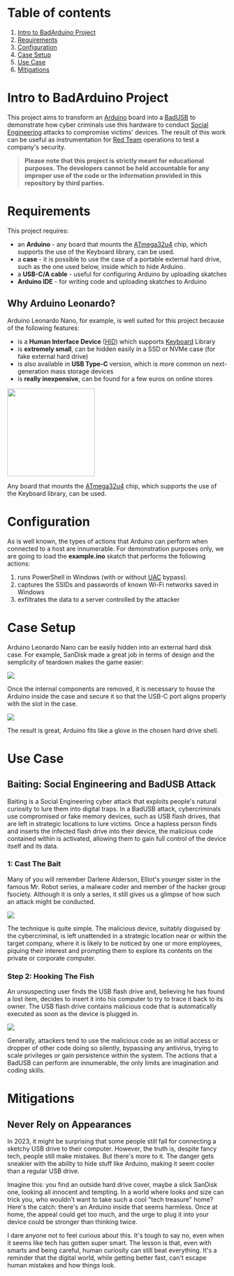 # Table of contents
1. [Intro to BadArduino Project](https://github.com/Astaruf/BadArduino/tree/main#intro-to-badarduino-project)
2. [Requirements](https://github.com/Astaruf/BadArduino/tree/main#requirements)
3. [Configuration](https://github.com/Astaruf/BadArduino/tree/main#configuration)
4. [Case Setup](https://github.com/Astaruf/BadArduino/tree/main#case-setup)
5. [Use Case](https://github.com/Astaruf/BadArduino/tree/main#use-case)
6. [Mitigations](https://github.com/Astaruf/BadArduino/tree/main#mitigations)

# Intro to BadArduino Project
This project aims to transform an [Arduino](https://www.arduino.cc/) board into a [BadUSB](https://en.wikipedia.org/wiki/BadUSB) to demonstrate how cyber criminals use this hardware to conduct [Social Engineering](https://en.wikipedia.org/wiki/Social_engineering_(security)) attacks to compromise victims' devices.
The result of this work can be useful as instrumentation for [Red Team](https://en.wikipedia.org/wiki/Red_team) operations to test a company's security.

>**Please note that this project is strictly meant for educational purposes. The developers cannot be held accountable for any improper use of the code or the information provided in this repository by third parties.**

# Requirements
This project requires:
* an **Arduino** - any board that mounts the [ATmega32u4](https://www.microchip.com/en-us/product/ATmega32U4) chip, which supports the use of the Keyboard library, can be used.
* a **case** - it is possible to use the case of a portable external hard drive, such as the one used below, inside which to hide Arduino.
* a **USB-C/A cable** - useful for configuring Arduino by uploading skatches
* **Arduino IDE** - for writing code and uploading skatches to Arduino

## Why Arduino Leonardo?
Arduino Leonardo Nano, for example, is well suited for this project because of the following features:
* is a **Human Interface Device** ([HID](https://en.wikipedia.org/wiki/Human_interface_device)) which supports [Keyboard](https://www.arduino.cc/reference/en/language/functions/usb/keyboard/) Library
* is **extremely small**, can be hidden easily in a SSD or NVMe case (for fake external hard drive)
* is also available in **USB Type-C** version, which is more common on next-generation mass storage devices
* is **really inexpensive**, can be found for a few euros on online stores

<img src="https://github.com/Astaruf/badusb-leonarduino/blob/main/demo/arduino.png" width="200"/>

Any board that mounts the [ATmega32u4](https://www.microchip.com/en-us/product/ATmega32U4) chip, which supports the use of the Keyboard library, can be used.

# Configuration
As is well known, the types of actions that Arduino can perform when connected to a host are innumerable. 
For demonstration purposes only, we are going to load the **example.ino** skatch that performs the following actions:
1. runs PowerShell in Windows (with or without [UAC](https://en.wikipedia.org/wiki/User_Account_Control) bypass).
2. captures the SSIDs and passwords of known Wi-Fi networks saved in Windows
3. exfiltrates the data to a server controlled by the attacker

# Case Setup
Arduino Leonardo Nano can be easily hidden into an external hard disk case. For example, SanDisk made a great job in terms of design and the semplicity of teardown makes the game easier:

![](https://github.com/Astaruf/badusb-leonarduino/blob/main/demo/teardown.gif?raw=true)

Once the internal components are removed, it is necessary to house the Arduino inside the case and secure it so that the USB-C port aligns properly with the slot in the case.

![](https://github.com/Astaruf/badusb-leonarduino/blob/main/demo/badarduino-clip-16.9.gif?raw=true)

The result is great, Arduino fits like a glove in the chosen hard drive shell.

# Use Case
## Baiting: Social Engineering and BadUSB Attack
Baiting is a Social Engineering cyber attack that exploits people's natural curiosity to lure them into digital traps. In a BadUSB attack, cybercriminals use compromised or fake memory devices, such as USB flash drives, that are left in strategic locations to lure victims. Once a hapless person finds and inserts the infected flash drive into their device, the malicious code contained within is activated, allowing them to gain full control of the device itself and its data.

### 1: Cast The Bait
Many of you will remember Darlene Alderson, Elliot's younger sister in the famous Mr. Robot series, a malware coder and member of the hacker group fsociety. Although it is only a series, it still gives us a glimpse of how such an attack might be conducted.

![](https://github.com/Astaruf/badusb-leonarduino/blob/main/demo/attacker.gif?raw=true)

The technique is quite simple. The malicious device, suitably disguised by the cybercriminal, is left unattended in a strategic location near or within the target company, where it is likely to be noticed by one or more employees, piquing their interest and prompting them to explore its contents on the private or corporate computer.

### Step 2: Hooking The Fish
An unsuspecting user finds the USB flash drive and, believing he has found a lost item, decides to insert it into his computer to try to trace it back to its owner. The USB flash drive contains malicious code that is automatically executed as soon as the device is plugged in.

![](https://github.com/Astaruf/badusb-leonarduino/blob/main/demo/victim.gif?raw=true)

Generally, attackers tend to use the malicious code as an initial access or dropper of other code doing so silently, bypassing any antivirus, trying to scale privileges or gain persistence within the system. The actions that a BadUSB can perform are innumerable, the only limits are imagination and coding skills.

# Mitigations
## Never Rely on Appearances
In 2023, it might be surprising that some people still fall for connecting a sketchy USB drive to their computer. However, the truth is, despite fancy tech, people still make mistakes. But there's more to it. The danger gets sneakier with the ability to hide stuff like Arduino, making it seem cooler than a regular USB drive.

Imagine this: you find an outside hard drive cover, maybe a slick SanDisk one, looking all innocent and tempting. In a world where looks and size can trick you, who wouldn't want to take such a cool "tech treasure" home? Here's the catch: there's an Arduino inside that seems harmless. Once at home, the appeal could get too much, and the urge to plug it into your device could be stronger than thinking twice.

I dare anyone not to feel curious about this. It's tough to say no, even when it seems like tech has gotten super smart. The lesson is that, even with smarts and being careful, human curiosity can still beat everything. It's a reminder that the digital world, while getting better fast, can't escape human mistakes and how things look.

